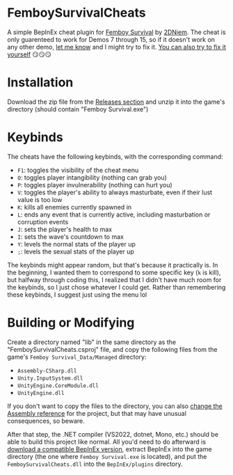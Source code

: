# FemboySurvivalCheats
 A simple BepInEx cheat plugin for [Femboy Survival](https://niemand2d.itch.io/femboy-survival) by [2DNiem](https://www.patreon.com/2dniem). The cheat is only guarenteed to work for Demos 7 through 15, so if it doesn't work on any other demo, [let me know](https://github.com/JMVRy/FemboySurvivalCheats/issues) and I might try to fix it. [You can also try to fix it yourself](https://github.com/JMVRy/FemboySurvivalCheats/pulls) 😏😏😏

# Installation
 Download the zip file from the [Releases section](https://github.com/JMVRy/FemboySurvivalCheats/releases) and unzip it into the game's directory (should contain "Femboy Survival.exe")

# Keybinds
 The cheats have the following keybinds, with the corresponding command:
 * `F1`: toggles the visibility of the cheat menu
 * `O`: toggles player intangibility (nothing can grab you)
 * `P`: toggles player invulnerability (nothing can hurt you)
 * `V`: toggles the player's ability to always masturbate, even if their lust value is too low
 * `K`: kills all enemies currently spawned in
 * `L`: ends any event that is currently active, including masturbation or corruption events
 * `J`: sets the player's health to max
 * `I`: sets the wave's countdown to max
 * `Y`: levels the normal stats of the player up
 * `;`: levels the sexual stats of the player up

 The keybinds might appear random, but that's because it practically is. In the beginning, I wanted them to correspond to some specific key (`k` is kill), but halfway through coding this, I realized that I didn't have much room for the keybinds, so I just chose whatever I could get. Rather than remembering these keybinds, I suggest just using the menu lol
 
# Building or Modifying
 Create a directory named "lib" in the same directory as the "FemboySurvivalCheats.csproj" file, and copy the following files from the game's `Femboy Survival_Data/Managed` directory:
 * `Assembly-CSharp.dll`
 * `Unity.InputSystem.dll`
 * `UnityEngine.CoreModule.dll`
 * `UnityEngine.dll`
 
 If you don't want to copy the files to the directory, you can also [change the Assembly reference](https://learn.microsoft.com/en-us/visualstudio/ide/managing-references-in-a-project) for the project, but that may have unusual consequences, so beware.

 After that step, the .NET compiler (VS2022, dotnet, Mono, etc.) should be able to build this project like normal. All you'd need to do afterward is [download a compatible BepInEx version](https://builds.bepinex.dev/projects/bepinex_be), extract BepInEx into the game directory (the one where `Femboy Survival.exe` is located), and put the `FemboySurvivalCheats.dll` into the `BepInEx/plugins` directory.
